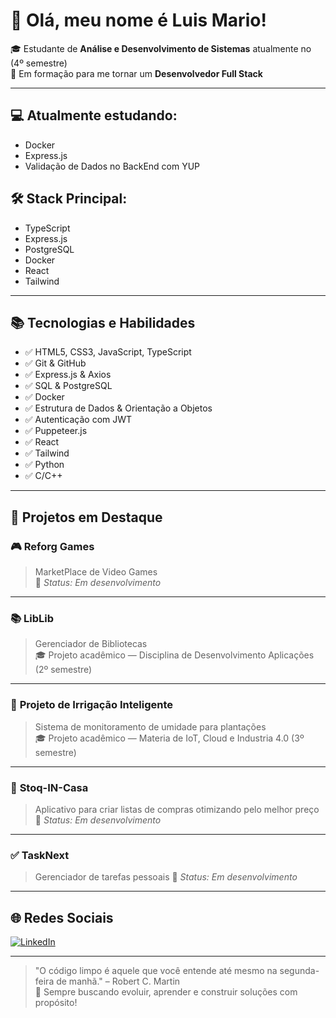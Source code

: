 # 👋 Olá, meu nome é Luis Mario!

🎓 Estudante de **Análise e Desenvolvimento de Sistemas** atualmente no (4º semestre)  
🚀 Em formação para me tornar um **Desenvolvedor Full Stack**

---

## 💻 Atualmente estudando:
-  Docker
-  Express.js
-  Validação de Dados no BackEnd com YUP
  

## 🛠️ Stack Principal:
- TypeScript
- Express.js
- PostgreSQL
- Docker
- React
- Tailwind

---

## 📚 Tecnologias e Habilidades
- ✅ HTML5, CSS3, JavaScript, TypeScript
- ✅ Git & GitHub
- ✅ Express.js & Axios
- ✅ SQL & PostgreSQL
- ✅ Docker
- ✅ Estrutura de Dados & Orientação a Objetos
- ✅ Autenticação com JWT
- ✅ Puppeteer.js
- ✅ React
- ✅ Tailwind
- ✅ Python
- ✅ C/C++

---

## 🚧 Projetos em Destaque

### 🎮 **Reforg Games**
> MarketPlace de Video Games  
🔧 *Status: Em desenvolvimento*

---

### 📚 **LibLib**
> Gerenciador de Bibliotecas  
🎓 Projeto acadêmico — Disciplina de Desenvolvimento Aplicações (2º semestre)

---

### 🌿 **Projeto de Irrigação Inteligente**
> Sistema de monitoramento de umidade para plantações  
🎓 Projeto acadêmico — Materia de IoT, Cloud e Industria 4.0 (3º semestre)

---

### 🛒 **Stoq-IN-Casa**
> Aplicativo para criar listas de compras otimizando pelo melhor preço 
🔧 *Status: Em desenvolvimento*

---

### ✅ **TaskNext**
> Gerenciador de tarefas pessoais 
🔧 *Status: Em desenvolvimento*

---

## 🌐 Redes Sociais

[![LinkedIn](https://img.shields.io/badge/LinkedIn-blue?logo=linkedin&style=flat-square)](https://www.linkedin.com/in/luis-mario-dos-santos-8125b0305/)

---

> "O código limpo é aquele que você entende até mesmo na segunda-feira de manhã." – Robert C. Martin  
🧠 Sempre buscando evoluir, aprender e construir soluções com propósito!

